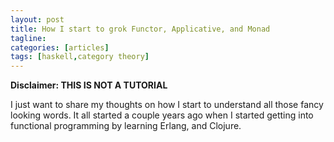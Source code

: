 ```yaml
---
layout: post
title: How I start to grok Functor, Applicative, and Monad
tagline:
categories: [articles]
tags: [haskell,category theory]
---
```


__Disclaimer: THIS IS NOT A TUTORIAL__

I just want to share my thoughts on how I start to understand all those fancy
looking words. It all started a couple years ago when I started getting into
functional programming by learning Erlang, and Clojure.
